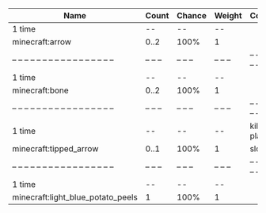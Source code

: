 | Name                              | Count | Chance | Weight | Comment          |
| --------------------------------- | ----- | ------ | ------ | ---------------- |
| 1 time                            |    -- |     -- |     -- |                  |
| minecraft:arrow                   |  0..2 |   100% |      1 |                  |
| – – – – – – – – – – – – – – – – – | – – – | – – –  | – – –  | – – – – – – – –  |
| 1 time                            |    -- |     -- |     -- |                  |
| minecraft:bone                    |  0..2 |   100% |      1 |                  |
| – – – – – – – – – – – – – – – – – | – – – | – – –  | – – –  | – – – – – – – –  |
| 1 time                            |    -- |     -- |     -- | killed by player |
| minecraft:tipped_arrow            |  0..1 |   100% |      1 | slowness         |
| – – – – – – – – – – – – – – – – – | – – – | – – –  | – – –  | – – – – – – – –  |
| 1 time                            |    -- |     -- |     -- |                  |
| minecraft:light_blue_potato_peels |     1 |   100% |      1 |                  |